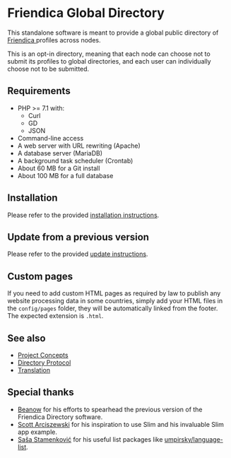 # Friendica Global Directory

This standalone software is meant to provide a global public directory of [Friendica ](https://github.com/friendica/friendica) profiles across nodes.

This is an opt-in directory, meaning that each node can choose not to submit its profiles to global directories, and each user can individually choose not to be submitted.

## Requirements

- PHP >= 7.1 with:
    - Curl
    - GD
    - JSON
- Command-line access
- A web server with URL rewriting (Apache)
- A database server (MariaDB)
- A background task scheduler (Crontab)
- About 60 MB for a Git install
- About 100 MB for a full database

## Installation

Please refer to the provided [installation instructions](INSTALL.md).

## Update from a previous version

Please refer to the provided [update instructions](UPDATE.md).

## Custom pages

If you need to add custom HTML pages as required by law to publish any website processing data in some countries, simply add your HTML files in the `config/pages` folder, they will be automatically linked from the footer.
The expected extension is `.html`.

## See also

- [Project Concepts](docs/Concepts.md)
- [Directory Protocol](docs/Protocol.md)
- [Translation](docs/Translation.md)

## Special thanks

- [Beanow](https://github.com/Beanow) for his efforts to spearhead the previous version of the Friendica Directory software.
- [Scott Arciszewski](https://github.com/paragonie-scott) for his inspiration to use Slim and his invaluable Slim app example.
- [Saša Stamenković](https://github.com/umpirsky) for his useful list packages like [umpirsky/language-list](https://github.com/umpirsky/language-list).